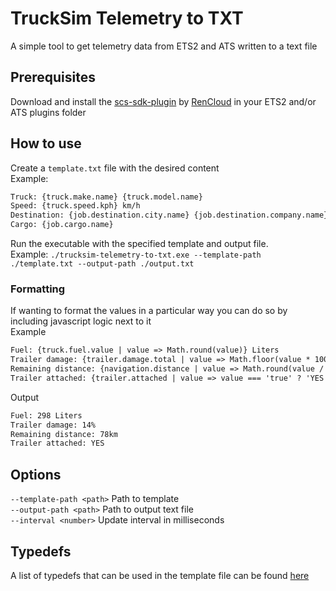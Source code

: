 # TruckSim Telemetry to TXT
A simple tool to get telemetry data from ETS2 and ATS written to a text file

## Prerequisites
Download and install the 󠀠󠀠󠀠󠀠[scs-sdk-plugin](https://github.com/RenCloud/scs-sdk-plugin) by [RenCloud](https://github.com/RenCloud) in your ETS2 and/or ATS plugins folder

## How to use
Create a `template.txt` file with the desired content<br/>
Example:
```txt
Truck: {truck.make.name} {truck.model.name}
Speed: {truck.speed.kph} km/h
Destination: {job.destination.city.name} {job.destination.company.name}
Cargo: {job.cargo.name}
```

Run the executable with the specified template and output file.<br/>
Example: `./trucksim-telemetry-to-txt.exe --template-path ./template.txt --output-path ./output.txt`

### Formatting
If wanting to format the values in a particular way you can do so by including javascript logic next to it<br/>
Example
```txt
Fuel: {truck.fuel.value | value => Math.round(value)} Liters
Trailer damage: {trailer.damage.total | value => Math.floor(value * 100)}%
Remaining distance: {navigation.distance | value => Math.round(value / 1000).toLocaleString() + 'km'}
Trailer attached: {trailer.attached | value => value === 'true' ? 'YES' : 'NO'}
```
Output
```txt
Fuel: 298 Liters
Trailer damage: 14%
Remaining distance: 78km
Trailer attached: YES
```

## Options
`--template-path <path>`  Path to template<br/>
`--output-path <path>`    Path to output text file<br/>
`--interval <number>`     Update interval in milliseconds<br/>

## Typedefs
A list of typedefs that can be used in the template file can be found [here](typedefs.js)